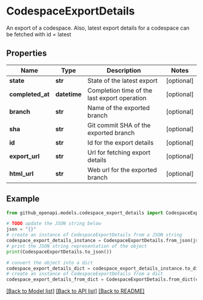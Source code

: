 # CodespaceExportDetails

An export of a codespace. Also, latest export details for a codespace can be fetched with id = latest

## Properties

Name | Type | Description | Notes
------------ | ------------- | ------------- | -------------
**state** | **str** | State of the latest export | [optional] 
**completed_at** | **datetime** | Completion time of the last export operation | [optional] 
**branch** | **str** | Name of the exported branch | [optional] 
**sha** | **str** | Git commit SHA of the exported branch | [optional] 
**id** | **str** | Id for the export details | [optional] 
**export_url** | **str** | Url for fetching export details | [optional] 
**html_url** | **str** | Web url for the exported branch | [optional] 

## Example

```python
from github_openapi.models.codespace_export_details import CodespaceExportDetails

# TODO update the JSON string below
json = "{}"
# create an instance of CodespaceExportDetails from a JSON string
codespace_export_details_instance = CodespaceExportDetails.from_json(json)
# print the JSON string representation of the object
print(CodespaceExportDetails.to_json())

# convert the object into a dict
codespace_export_details_dict = codespace_export_details_instance.to_dict()
# create an instance of CodespaceExportDetails from a dict
codespace_export_details_from_dict = CodespaceExportDetails.from_dict(codespace_export_details_dict)
```
[[Back to Model list]](../README.md#documentation-for-models) [[Back to API list]](../README.md#documentation-for-api-endpoints) [[Back to README]](../README.md)


